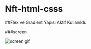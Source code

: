 # Nft-html-csss

##Flex ve Gradient Yapısı Aktif Kullanıldı.

###screen


![screen gif](https://github.com/zeynepdeli/Nft-html-csss/assets/129688573/4f63f72b-9d36-4d55-ac03-647a83e08aae)
